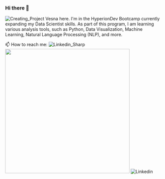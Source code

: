 ### Hi there 👋
![Creating_Project](https://github.com/Brekalo/Brekalo/assets/38909114/35b8b5a2-fd6a-4f26-94b7-1f2cf046b1c3)
Vesna here. I'm in the HyperionDev Bootcamp currently expanding my Data Scientist skills. As part of this program, I am learning various analysis tools, such as Python, Data Visualization, Machine Learning, Natural Language Processing (NLP), and more.

📫 How to reach me:
![Linkedin_Sharp](https://github.com/Brekalo/Brekalo/assets/38909114/04bc445b-6330-466c-8ad3-f6852cc1b6ed) <img src="[https://github.com/username/repositoryname/path/to/image.png](https://github.com/Brekalo/Brekalo/assets/38909114/04bc445b-6330-466c-8ad3-f6852cc1b6ed)" width="400" >
![Linkedin](<img src="https://github.com/Brekalo/Brekalo/assets/38909114/f06ce8ec-7370-4b24-ba48-f237fcf30e90" width="200">)




<!--
**Brekalo/Brekalo** is a ✨ _special_ ✨ repository because its `README.md` (this file) appears on your GitHub profile.

Here are some ideas to get you started:

- 🔭 I’m currently working on ...
- 🌱 I’m currently learning ...
- 👯 I’m looking to collaborate on ...
- 🤔 I’m looking for help with ...
- 💬 Ask me about ...
- 📫 How to reach me: ...
- 😄 Pronouns: ...
- ⚡ Fun fact: ...
-->

